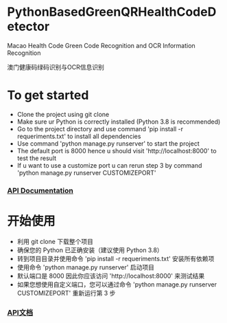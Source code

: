 # PythonBasedGreenQRHealthCodeDetector
Macao Health Code Green Code Recognition and OCR Information Recognition

澳门健康码绿码识别与OCR信息识别


# To get started
+ Clone the project using git clone
+ Make sure ur Python is correctly installed (Python 3.8 is recommended)
+ Go to the project directory and use command 'pip install -r requeriments.txt' to install all dependencies
+ Use command 'python manage.py runserver' to start the project
+ The default port is 8000 hence u should visit 'http://localhost:8000' to test the result
+ If u want to use a customize port u can rerun step 3 by command 'python manage.py runserver CUSTOMIZEPORT'

### [API Documentation](https://carrotpeanutbutter.github.io/PythonBasedGreenQRHealthCodeDetector/MacauQRCodeDetecAPI)


# 开始使用
+ 利用 git clone 下载整个项目
+ 确保您的 Python 已正确安装（建议使用 Python 3.8）
+ 转到项目目录并使用命令 'pip install -r requeriments.txt' 安装所有依赖项
+ 使用命令 'python manage.py runserver' 启动项目
+ 默认端口是 8000 因此你应该访问 'http://localhost:8000' 来测试结果
+ 如果您想使用自定义端口，您可以通过命令 'python manage.py runserver CUSTOMIZEPORT' 重新运行第 3 步

### [API文档](https://carrotpeanutbutter.github.io/PythonBasedGreenQRHealthCodeDetector/MacauQRCodeDetecAPI)
